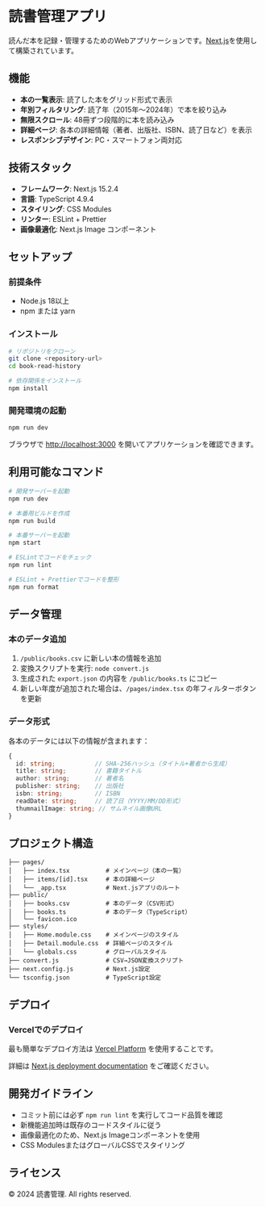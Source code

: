 # 読書管理アプリ

読んだ本を記録・管理するためのWebアプリケーションです。[Next.js](https://nextjs.org/)を使用して構築されています。

## 機能

- **本の一覧表示**: 読了した本をグリッド形式で表示
- **年別フィルタリング**: 読了年（2015年〜2024年）で本を絞り込み
- **無限スクロール**: 48冊ずつ段階的に本を読み込み
- **詳細ページ**: 各本の詳細情報（著者、出版社、ISBN、読了日など）を表示
- **レスポンシブデザイン**: PC・スマートフォン両対応

## 技術スタック

- **フレームワーク**: Next.js 15.2.4
- **言語**: TypeScript 4.9.4
- **スタイリング**: CSS Modules
- **リンター**: ESLint + Prettier
- **画像最適化**: Next.js Image コンポーネント

## セットアップ

### 前提条件

- Node.js 18以上
- npm または yarn

### インストール

```bash
# リポジトリをクローン
git clone <repository-url>
cd book-read-history

# 依存関係をインストール
npm install
```

### 開発環境の起動

```bash
npm run dev
```

ブラウザで [http://localhost:3000](http://localhost:3000) を開いてアプリケーションを確認できます。

## 利用可能なコマンド

```bash
# 開発サーバーを起動
npm run dev

# 本番用ビルドを作成
npm run build

# 本番サーバーを起動
npm start

# ESLintでコードをチェック
npm run lint

# ESLint + Prettierでコードを整形
npm run format
```

## データ管理

### 本のデータ追加

1. `/public/books.csv` に新しい本の情報を追加
2. 変換スクリプトを実行: `node convert.js`
3. 生成された `export.json` の内容を `/public/books.ts` にコピー
4. 新しい年度が追加された場合は、`/pages/index.tsx` の年フィルターボタンを更新

### データ形式

各本のデータには以下の情報が含まれます：

```typescript
{
  id: string;           // SHA-256ハッシュ（タイトル+著者から生成）
  title: string;        // 書籍タイトル
  author: string;       // 著者名
  publisher: string;    // 出版社
  isbn: string;         // ISBN
  readDate: string;     // 読了日（YYYY/MM/DD形式）
  thumnailImage: string; // サムネイル画像URL
}
```

## プロジェクト構造

```
├── pages/
│   ├── index.tsx          # メインページ（本の一覧）
│   ├── items/[id].tsx     # 本の詳細ページ
│   └── _app.tsx           # Next.jsアプリのルート
├── public/
│   ├── books.csv          # 本のデータ（CSV形式）
│   ├── books.ts           # 本のデータ（TypeScript）
│   └── favicon.ico
├── styles/
│   ├── Home.module.css    # メインページのスタイル
│   ├── Detail.module.css  # 詳細ページのスタイル
│   └── globals.css        # グローバルスタイル
├── convert.js             # CSV→JSON変換スクリプト
├── next.config.js         # Next.js設定
└── tsconfig.json          # TypeScript設定
```

## デプロイ

### Vercelでのデプロイ

最も簡単なデプロイ方法は [Vercel Platform](https://vercel.com/new?utm_medium=default-template&filter=next.js&utm_source=create-next-app&utm_campaign=create-next-app-readme) を使用することです。

詳細は [Next.js deployment documentation](https://nextjs.org/docs/deployment) をご確認ください。

## 開発ガイドライン

- コミット前には必ず `npm run lint` を実行してコード品質を確認
- 新機能追加時は既存のコードスタイルに従う
- 画像最適化のため、Next.js Imageコンポーネントを使用
- CSS ModulesまたはグローバルCSSでスタイリング

## ライセンス

© 2024 読書管理. All rights reserved.
